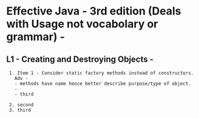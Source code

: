 # Effective Java - 3rd edition (Deals with Usage not vocabolary or grammar) -

   ## L1 - Creating and Destroying Objects -
     1. Item 1 - Consider static factory methods instead of constructors.
       Adv -
       - methods have name hence better describe purpose/type of object.
       - 
       - third
       
     2. second
     3. third
       
   